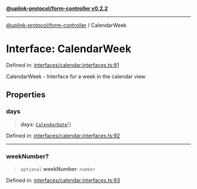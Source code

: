 [**@uplink-protocol/form-controller v0.2.2**](../README.md)

***

[@uplink-protocol/form-controller](../globals.md) / CalendarWeek

# Interface: CalendarWeek

Defined in: [interfaces/calendar.interfaces.ts:91](https://github.com/jmkcoder/uplink-protocol-calendar/blob/9a15037d7723ff15fbca8c4cbbcd3a222733e98e/src/interfaces/calendar.interfaces.ts#L91)

CalendarWeek - Interface for a week in the calendar view

## Properties

### days

> **days**: [`CalendarDate`](CalendarDate.md)[]

Defined in: [interfaces/calendar.interfaces.ts:92](https://github.com/jmkcoder/uplink-protocol-calendar/blob/9a15037d7723ff15fbca8c4cbbcd3a222733e98e/src/interfaces/calendar.interfaces.ts#L92)

***

### weekNumber?

> `optional` **weekNumber**: `number`

Defined in: [interfaces/calendar.interfaces.ts:93](https://github.com/jmkcoder/uplink-protocol-calendar/blob/9a15037d7723ff15fbca8c4cbbcd3a222733e98e/src/interfaces/calendar.interfaces.ts#L93)
